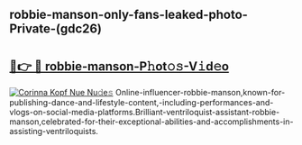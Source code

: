 ## robbie-manson-only-fans​-leaked-photo​-Private-(gdc26)


# <h2><a href="https://mediaupload.pro?title=robbie-manson&ref=git">🔗👉 🔴 robbie-manson-P𝚑ot𝚘𝚜-V𝚒d𝚎o</a></h2>

[![Corinna Kopf Nue Nu𝚍e𝚜](https://i.imgur.com/0qMVB7G.gif)](https://mediaupload.pro?title=robbie-manson&ref=git)
Online-influencer-robbie-manson,known-for-publishing-dance-and-lifestyle-content,-including-performances-and-vlogs-on-social-media-platforms.Brilliant-ventriloquist-assistant-robbie-manson,celebrated-for-their-exceptional-abilities-and-accomplishments-in-assisting-ventriloquists.  